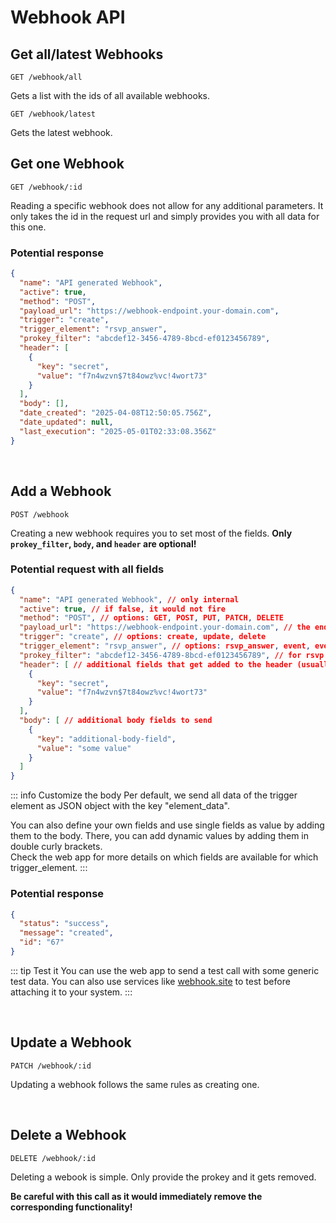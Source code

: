 
# Webhook API

## Get all/latest Webhooks

```
GET /webhook/all
```

Gets a list with the ids of all available webhooks.

```
GET /webhook/latest
```

Gets the latest webhook.

## Get one Webhook

```
GET /webhook/:id
```

Reading a specific webhook does not allow for any additional parameters. It only takes the id in the request url and simply provides you with all data for this one.

### Potential response

```json
{
  "name": "API generated Webhook",
  "active": true,
  "method": "POST",
  "payload_url": "https://webhook-endpoint.your-domain.com",
  "trigger": "create",
  "trigger_element": "rsvp_answer",
  "prokey_filter": "abcdef12-3456-4789-8bcd-ef0123456789",
  "header": [
    {
      "key": "secret",
      "value": "f7n4wzvn$7t84owz%vc!4wort73"
    }
  ],
  "body": [],
  "date_created": "2025-04-08T12:50:05.756Z",
  "date_updated": null,
  "last_execution": "2025-05-01T02:33:08.356Z"
}
```

<br />

## Add a Webhook

```
POST /webhook
```

Creating a new webhook requires you to set most of the fields. **Only `prokey_filter`, `body`, and `header` are optional!**

### Potential request with all fields

```json
{
  "name": "API generated Webhook", // only internal
  "active": true, // if false, it would not fire
  "method": "POST", // options: GET, POST, PUT, PATCH, DELETE
  "payload_url": "https://webhook-endpoint.your-domain.com", // the endpoint where we send the data to
  "trigger": "create", // options: create, update, delete
  "trigger_element": "rsvp_answer", // options: rsvp_answer, event, event_group, style, rsvp_template, cta_template, landingpage_template
  "prokey_filter": "abcdef12-3456-4789-8bcd-ef0123456789", // for rsvp answers, you can use this to filter for a specific event
  "header": [ // additional fields that get added to the header (usually some authentication token)
    {
      "key": "secret",
      "value": "f7n4wzvn$7t84owz%vc!4wort73"
    }
  ],
  "body": [ // additional body fields to send
    {
      "key": "additional-body-field",
      "value": "some value"
    }
  ]
}
```

::: info Customize the body
Per default, we send all data of the trigger element as JSON object with the key "element_data".

You can also define your own fields and use single fields as value by adding them to the body. There, you can add dynamic values by adding them in double curly brackets.  
Check the web app for more details on which fields are available for which trigger_element.
:::

### Potential response

```json
{
  "status": "success",
  "message": "created",
  "id": "67"
}
```

::: tip Test it
You can use the web app to send a test call with some generic test data.
You can also use services like [webhook.site](https://webhook.site/) to test before attaching it to your system.
:::

<br />

## Update a Webhook

```
PATCH /webhook/:id
```

Updating a webhook follows the same rules as creating one.

<br />

## Delete a Webhook

```
DELETE /webhook/:id
```

Deleting a webook is simple. Only provide the prokey and it gets removed.

**Be careful with this call as it would immediately remove the corresponding functionality!**
